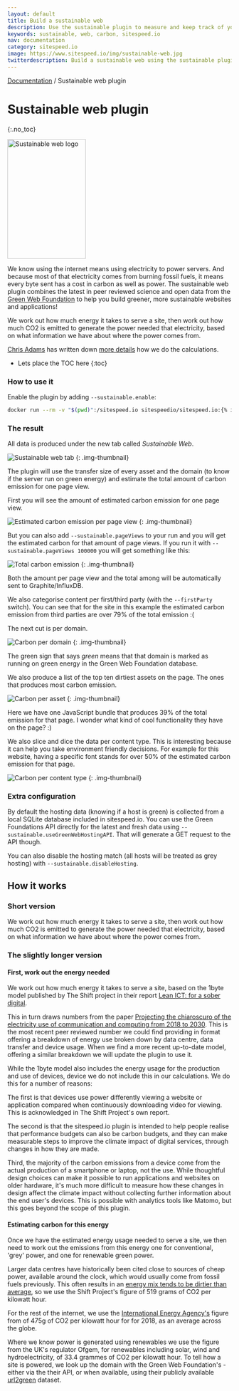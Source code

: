 ```yaml
---
layout: default
title: Build a sustainable web
description: Use the sustainable plugin to measure and keep track of your carbon cost.
keywords: sustainable, web, carbon, sitespeed.io
nav: documentation
category: sitespeed.io
image: https://www.sitespeed.io/img/sustainable-web.jpg
twitterdescription: Build a sustainable web using the sustainable plugin.
---
```


[Documentation]({{site.baseurl}}/documentation/sitespeed.io/) / Sustainable web plugin

# Sustainable web plugin
{:.no_toc}

<img src="{{site.baseurl}}/img/sustainable-web.jpg" class="pull-right img-big" alt="Sustainable web logo" width="176" height="269">

We know using the internet means using electricity to power servers. And because most of that electricity comes from burning fossil fuels, it means every byte sent has a cost in carbon as well as power. The sustainable web plugin combines the latest in peer reviewed science and open data from the [Green Web Foundation](https://www.thegreenwebfoundation.org) to help you build greener, more sustainable websites and applications!

We work out how much energy it takes to serve a site, then work out how much CO2 is emitted to generate the power needed that electricity, based on what information we have about where the power comes from. 

[Chris Adams](https://twitter.com/mrchrisadams) has written down [more details](/documentation/sitespeed.io/sustainable/#the-slightly-longer-version) how we do the calculations.

* Lets place the TOC here
{:toc}

### How to use it

Enable the plugin by adding `--sustainable.enable`:

~~~bash
docker run --rm -v "$(pwd)":/sitespeed.io sitespeedio/sitespeed.io:{% include version/sitespeed.io.txt %} https://www.sitespeed.io/ --sustainable.enable
~~~

### The result

All data is produced under the new tab called  *Sustainable Web*.

![Sustainable web tab]({{site.baseurl}}/img/sustainable-tab.png)
{: .img-thumbnail}

The plugin will use the transfer size of every asset and the domain (to know if the server run on green energy) and estimate the total amount of carbon emission for one page view.

First you will see the amount of estimated carbon emission for one page view.

![Estimated carbon emission per page view]({{site.baseurl}}/img/estimated-carbon.png)
{: .img-thumbnail}

But you can also add `--sustainable.pageViews` to your run and you will get the estimated carbon for that amount of page views. If you run it with  `--sustainable.pageViews 100000` you will get something like this:

![Total carbon emission]({{site.baseurl}}/img/total-page-views-carbon.png)
{: .img-thumbnail}

Both the amount per page view and the total among will be automatically sent to Graphite/InfluxDB.

We also categorise content per first/third party (with the `--firstParty` switch). You can see that for the site in this example the estimated carbon emission from third parties are over 79% of the total emission :(

The next cut is per domain.

![Carbon per domain]({{site.baseurl}}/img/carbon-per-domain.png)
{: .img-thumbnail}

The green sign that says *green* means that that domain is marked as running on green energy in the Green Web Foundation database.

We also produce a list of the top ten dirtiest assets on the page. The ones that produces most carbon emission.

![Carbon per asset]({{site.baseurl}}/img/carbon-per-asset.png)
{: .img-thumbnail}

Here we have one JavaScript bundle that produces 39% of the total emission for that page. I wonder what kind of cool  functionality they have on the page? :)

We also slice and dice the data per content type. This is interesting because it can help you take environment friendly decisions. For example for this website, having a specific font stands for over 50% of the estimated carbon emission for that page.

![Carbon per content type]({{site.baseurl}}/img/carbon-content-type.png)
{: .img-thumbnail}

### Extra configuration

By default the hosting data (knowing if a host is green) is collected from a local SQLite database included in sitespeed.io. You can use the Green Foundations API directly for the latest and fresh data using `--sustainable.useGreenWebHostingAPI`. That will generate a GET request to the API though.

You can also disable the hosting match (all hosts will be treated as grey hosting) with `--sustainable.disableHosting`.

## How it works

### Short version 

We work out how much energy it takes to serve a site, then work out how much CO2 is emitted to generate the power needed that electricity, based on what information we have about where the power comes from.

### The slightly longer version

#### First, work out the energy needed
We work out how much energy it takes to serve a site, based on the 1byte model published by The Shift project in their report [Lean ICT: for a sober digital](https://theshiftproject.org/en/lean-ict-2/).

This in turn draws numbers from the paper [Projecting the chiaroscuro of the electricity use of communication and computing from 2018 to 2030](https://www.researchgate.net/publication/331047520_Projecting_the_chiaroscuro_of_the_electricity_use_of_communication_and_computing_from_2018_to_2030). This is the most recent peer reviewed number we could find providing in format offering a breakdown of energy use broken down by data centre, data transfer and device usage. When we find a more recent up-to-date model, offering a similar breakdown we will update the plugin to use it.

While the 1byte model also includes the energy usage for the production and use of devices, device we do not include this in our calculations. We do this for a number of reasons:

The first is that devices use power differently viewing a website or application compared when continuously downloading video for viewing. This is acknowledged in The Shift Project's own report.

The second is that the sitespeed.io plugin is intended to help people realise that performance budgets can also be carbon budgets, and they can make measurable steps to improve the climate impact of digital services, through changes in how they are made.

Third, the majority of the carbon emissions from a device come from the actual production of a smartphone or laptop, not the use. While thoughtful design choices can make it possible to run applications and websites on older hardware, it's much more difficult to measure how these changes in design affect the climate impact without collecting further information about the end user's devices. This is possible with analytics tools like Matomo, but this goes beyond the scope of this plugin.

#### Estimating carbon for this energy

Once we have the estimated energy usage needed to serve a site, we then need to work out the emissions from this energy one for conventional, 'grey' power, and one for renewable green power.

Larger data centres have historically been cited close to sources of cheap power, available around the clock, which would usually come from fossil fuels previously. This often results in an [energy mix tends to be dirtier than average](https://the-beam.com/energy/how-weve-made-the-web-dirty/), so we use the Shift Project's figure of 519 grams of CO2 per kilowatt hour.

For the rest of the internet, we use the [International Energy Agency's](https://hyp.is/MPRiUlTMEeq13bM-WjChjQ/www.iea.org/reports/global-energy-co2-status-report-2019/emissions) figure from of 475g of CO2 per kilowatt hour for for 2018, as an average across the globe.

Where we know power is generated using renewables we use the figure from the UK's regulator Ofgem, for renewables including solar, wind and hydroelectricity, of 33.4 grammes of CO2 per kilowatt hour. To tell how a site is powered, we look up the domain with the Green Web Foundation's - either via the their API, or when available, using their publicly available [url2green](https://www.thegreenwebfoundation.org/green-web-datasets/) dataset.

